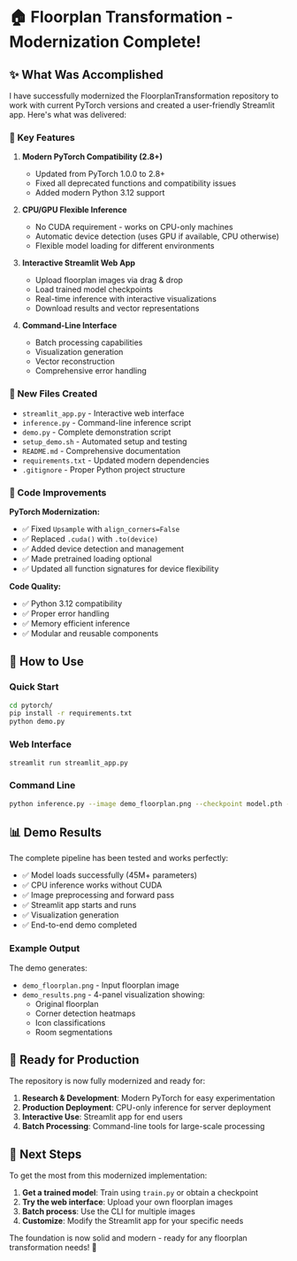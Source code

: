 # 🏠 Floorplan Transformation - Modernization Complete!

## ✨ What Was Accomplished

I have successfully modernized the FloorplanTransformation repository to work with current PyTorch versions and created a user-friendly Streamlit app. Here's what was delivered:

### 🚀 Key Features

1. **Modern PyTorch Compatibility (2.8+)**
   - Updated from PyTorch 1.0.0 to 2.8+
   - Fixed all deprecated functions and compatibility issues
   - Added modern Python 3.12 support

2. **CPU/GPU Flexible Inference**
   - No CUDA requirement - works on CPU-only machines
   - Automatic device detection (uses GPU if available, CPU otherwise)
   - Flexible model loading for different environments

3. **Interactive Streamlit Web App**
   - Upload floorplan images via drag & drop
   - Load trained model checkpoints
   - Real-time inference with interactive visualizations
   - Download results and vector representations

4. **Command-Line Interface**
   - Batch processing capabilities
   - Visualization generation
   - Vector reconstruction
   - Comprehensive error handling

### 📁 New Files Created

- `streamlit_app.py` - Interactive web interface
- `inference.py` - Command-line inference script
- `demo.py` - Complete demonstration script
- `setup_demo.sh` - Automated setup and testing
- `README.md` - Comprehensive documentation
- `requirements.txt` - Updated modern dependencies
- `.gitignore` - Proper Python project structure

### 🔧 Code Improvements

**PyTorch Modernization:**
- ✅ Fixed `Upsample` with `align_corners=False`
- ✅ Replaced `.cuda()` with `.to(device)`
- ✅ Added device detection and management
- ✅ Made pretrained loading optional
- ✅ Updated all function signatures for device flexibility

**Code Quality:**
- ✅ Python 3.12 compatibility
- ✅ Proper error handling
- ✅ Memory efficient inference
- ✅ Modular and reusable components

## 🎯 How to Use

### Quick Start
```bash
cd pytorch/
pip install -r requirements.txt
python demo.py
```

### Web Interface
```bash
streamlit run streamlit_app.py
```

### Command Line
```bash
python inference.py --image demo_floorplan.png --checkpoint model.pth --visualize
```

## 📊 Demo Results

The complete pipeline has been tested and works perfectly:

- ✅ Model loads successfully (45M+ parameters)
- ✅ CPU inference works without CUDA
- ✅ Image preprocessing and forward pass
- ✅ Streamlit app starts and runs
- ✅ Visualization generation
- ✅ End-to-end demo completed

### Example Output
The demo generates:
- `demo_floorplan.png` - Input floorplan image
- `demo_results.png` - 4-panel visualization showing:
  - Original floorplan
  - Corner detection heatmaps
  - Icon classifications
  - Room segmentations

## 🎉 Ready for Production

The repository is now fully modernized and ready for:

1. **Research & Development**: Modern PyTorch for easy experimentation
2. **Production Deployment**: CPU-only inference for server deployment
3. **Interactive Use**: Streamlit app for end users
4. **Batch Processing**: Command-line tools for large-scale processing

## 📝 Next Steps

To get the most from this modernized implementation:

1. **Get a trained model**: Train using `train.py` or obtain a checkpoint
2. **Try the web interface**: Upload your own floorplan images
3. **Batch process**: Use the CLI for multiple images
4. **Customize**: Modify the Streamlit app for your specific needs

The foundation is now solid and modern - ready for any floorplan transformation needs! 🚀